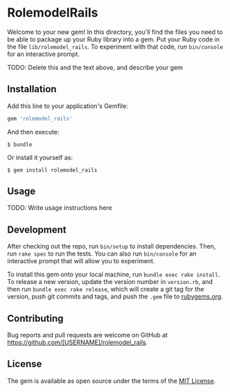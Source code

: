 # RolemodelRails

Welcome to your new gem! In this directory, you'll find the files you need to be able to package up your Ruby library into a gem. Put your Ruby code in the file `lib/rolemodel_rails`. To experiment with that code, run `bin/console` for an interactive prompt.

TODO: Delete this and the text above, and describe your gem

## Installation

Add this line to your application's Gemfile:

```ruby
gem 'rolemodel_rails'
```

And then execute:

    $ bundle

Or install it yourself as:

    $ gem install rolemodel_rails

## Usage

TODO: Write usage instructions here

## Development

After checking out the repo, run `bin/setup` to install dependencies. Then, run `rake spec` to run the tests. You can also run `bin/console` for an interactive prompt that will allow you to experiment.

To install this gem onto your local machine, run `bundle exec rake install`. To release a new version, update the version number in `version.rb`, and then run `bundle exec rake release`, which will create a git tag for the version, push git commits and tags, and push the `.gem` file to [rubygems.org](https://rubygems.org).

## Contributing

Bug reports and pull requests are welcome on GitHub at https://github.com/[USERNAME]/rolemodel_rails.

## License

The gem is available as open source under the terms of the [MIT License](https://opensource.org/licenses/MIT).

